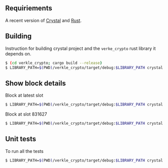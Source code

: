 ## Requiriements

A recent version of [Crystal](https://crystal-lang.org/install) and [Rust](https://www.rust-lang.org/tools/install).

## Building

Instruction for building crystal project and the `verke_crypto` rust library it depends on.

```sh
$ (cd verkle_crypto; cargo build --release) 
$ LIBRARY_PATH=$(PWD)/verkle_crypto/target/debug:$LIBRARY_PATH crystal build src/main.cr -o pampero
```

## Show block details

Block at latest slot

```sh
$ LIBRARY_PATH=$(PWD)/verkle_crypto/target/debug:$LIBRARY_PATH crystal run src/dump_block.cr
```

Block at slot 831627

```sh
$ LIBRARY_PATH=$(PWD)/verkle_crypto/target/debug:$LIBRARY_PATH crystal run src/dump_block.cr  -- 831627
```

## Unit tests

To run all the tests

```sh
$ LIBRARY_PATH=$(PWD)/verkle_crypto/target/debug:$LIBRARY_PATH crystal spec
```

